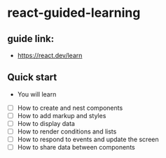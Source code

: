 # react-guided-learning

## guide link:
* https://react.dev/learn

## Quick start
* You will learn

* [ ] How to create and nest components
* [ ] How to add markup and styles
* [ ] How to display data
* [ ] How to render conditions and lists
* [ ] How to respond to events and update the screen
* [ ] How to share data between components